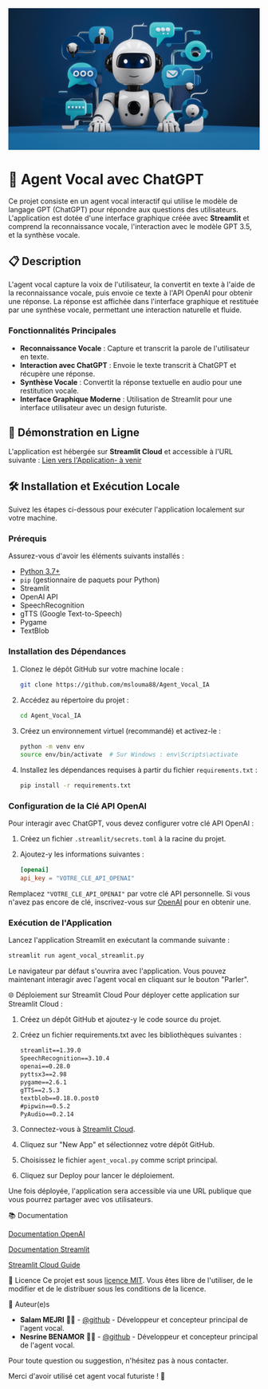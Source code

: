 <!--![Logo de mon projet](images/IA.png)-->

<img src="images/IA.png" alt="Logo de mon projet" >




# 💬 Agent Vocal avec ChatGPT

Ce projet consiste en un agent vocal interactif qui utilise le modèle de langage GPT (ChatGPT) pour répondre aux questions des utilisateurs. L'application est dotée d'une interface graphique créée avec **Streamlit** et comprend la reconnaissance vocale, l'interaction avec le modèle GPT 3.5, et la synthèse vocale.

## 📋 Description

L'agent vocal capture la voix de l'utilisateur, la convertit en texte à l'aide de la reconnaissance vocale, puis envoie ce texte à l'API OpenAI pour obtenir une réponse. La réponse est affichée dans l'interface graphique et restituée par une synthèse vocale, permettant une interaction naturelle et fluide.

### Fonctionnalités Principales
- **Reconnaissance Vocale** : Capture et transcrit la parole de l'utilisateur en texte.
- **Interaction avec ChatGPT** : Envoie le texte transcrit à ChatGPT et récupère une réponse.
- **Synthèse Vocale** : Convertit la réponse textuelle en audio pour une restitution vocale.
- **Interface Graphique Moderne** : Utilisation de Streamlit pour une interface utilisateur avec un design futuriste.

## 🚀 Démonstration en Ligne

L'application est hébergée sur **Streamlit Cloud** et accessible à l'URL suivante : [Lien vers l'Application- à venir](#)  


## 🛠️ Installation et Exécution Locale

Suivez les étapes ci-dessous pour exécuter l'application localement sur votre machine.

### Prérequis

Assurez-vous d'avoir les éléments suivants installés :
- [Python 3.7+](https://www.python.org/downloads/)
- `pip` (gestionnaire de paquets pour Python)
- Streamlit
- OpenAI API
- SpeechRecognition
- gTTS (Google Text-to-Speech)
- Pygame
- TextBlob

### Installation des Dépendances

1. Clonez le dépôt GitHub sur votre machine locale :

    ```bash
    git clone https://github.com/mslouma88/Agent_Vocal_IA

    ```

2. Accédez au répertoire du projet :

    ```bash
    cd Agent_Vocal_IA

    ```

3. Créez un environnement virtuel (recommandé) et activez-le :

    ```bash
    python -m venv env
    source env/bin/activate  # Sur Windows : env\Scripts\activate
    ```

4. Installez les dépendances requises à partir du fichier `requirements.txt` :

    ```bash
    pip install -r requirements.txt
    ```

### Configuration de la Clé API OpenAI

Pour interagir avec ChatGPT, vous devez configurer votre clé API OpenAI :

1. Créez un fichier `.streamlit/secrets.toml` à la racine du projet.
2. Ajoutez-y les informations suivantes :

    ```toml
    [openai]
    api_key = "VOTRE_CLE_API_OPENAI"
    ```

Remplacez `"VOTRE_CLE_API_OPENAI"` par votre clé API personnelle. Si vous n'avez pas encore de clé, inscrivez-vous sur [OpenAI](https://beta.openai.com/signup/) pour en obtenir une.

### Exécution de l'Application

Lancez l'application Streamlit en exécutant la commande suivante :

```bash
streamlit run agent_vocal_streamlit.py
```

Le navigateur par défaut s'ouvrira avec l'application. Vous pouvez maintenant interagir avec l'agent vocal en cliquant sur le bouton "Parler".

🌐 Déploiement sur Streamlit Cloud
Pour déployer cette application sur Streamlit Cloud :

1. Créez un dépôt GitHub et ajoutez-y le code source du projet.

2. Créez un fichier requirements.txt avec les bibliothèques suivantes :

    ```text
    streamlit==1.39.0
    SpeechRecognition==3.10.4
    openai==0.28.0
    pyttsx3==2.98
    pygame==2.6.1
    gTTS==2.5.3
    textblob==0.18.0.post0
    #pipwin==0.5.2
    PyAudio==0.2.14
    ```

3. Connectez-vous à [Streamlit Cloud](https://streamlit.io/cloud).

4. Cliquez sur "New App" et sélectionnez votre dépôt GitHub.

5. Choisissez le fichier `agent_vocal.py` comme script principal.

6. Cliquez sur Deploy pour lancer le déploiement.

Une fois déployée, l'application sera accessible via une URL publique que vous pourrez partager avec vos utilisateurs.

📚 Documentation

[Documentation OpenAI](https://platform.openai.com/docs/overview)

[Documentation Streamlit](https://docs.streamlit.io)

[Streamlit Cloud Guide](https://docs.streamlit.io/streamlit-cloud)

📝 Licence
Ce projet est sous [licence MIT](LICENCE). Vous êtes libre de l'utiliser, de le modifier et de le distribuer sous les conditions de la licence.

👤 Auteur(e)s

- **Salam MEJRI** 🧑‍💻 - [@github](https://github.com/mslouma88) - Développeur et concepteur principal de l'agent vocal.
- **Nesrine BENAMOR** 🧑‍💻 - [@github](https://github.com/Nes890) - Développeur et concepteur principal de l'agent vocal.

Pour toute question ou suggestion, n'hésitez pas à nous contacter.

Merci d'avoir utilisé cet agent vocal futuriste ! 🚀